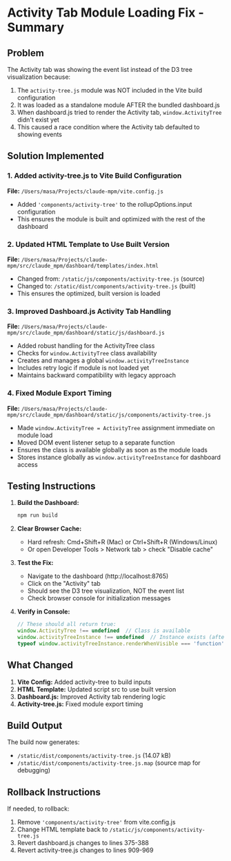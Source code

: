 # Activity Tab Module Loading Fix - Summary

## Problem
The Activity tab was showing the event list instead of the D3 tree visualization because:
1. The `activity-tree.js` module was NOT included in the Vite build configuration
2. It was loaded as a standalone module AFTER the bundled dashboard.js
3. When dashboard.js tried to render the Activity tab, `window.ActivityTree` didn't exist yet
4. This caused a race condition where the Activity tab defaulted to showing events

## Solution Implemented

### 1. Added activity-tree.js to Vite Build Configuration
**File:** `/Users/masa/Projects/claude-mpm/vite.config.js`
- Added `'components/activity-tree'` to the rollupOptions.input configuration
- This ensures the module is built and optimized with the rest of the dashboard

### 2. Updated HTML Template to Use Built Version
**File:** `/Users/masa/Projects/claude-mpm/src/claude_mpm/dashboard/templates/index.html`
- Changed from: `/static/js/components/activity-tree.js` (source)
- Changed to: `/static/dist/components/activity-tree.js` (built)
- This ensures the optimized, built version is loaded

### 3. Improved Dashboard.js Activity Tab Handling
**File:** `/Users/masa/Projects/claude-mpm/src/claude_mpm/dashboard/static/js/dashboard.js`
- Added robust handling for the ActivityTree class
- Checks for `window.ActivityTree` class availability
- Creates and manages a global `window.activityTreeInstance`
- Includes retry logic if module is not loaded yet
- Maintains backward compatibility with legacy approach

### 4. Fixed Module Export Timing
**File:** `/Users/masa/Projects/claude-mpm/src/claude_mpm/dashboard/static/js/components/activity-tree.js`
- Made `window.ActivityTree = ActivityTree` assignment immediate on module load
- Moved DOM event listener setup to a separate function
- Ensures the class is available globally as soon as the module loads
- Stores instance globally as `window.activityTreeInstance` for dashboard access

## Testing Instructions

1. **Build the Dashboard:**
   ```bash
   npm run build
   ```

2. **Clear Browser Cache:**
   - Hard refresh: Cmd+Shift+R (Mac) or Ctrl+Shift+R (Windows/Linux)
   - Or open Developer Tools > Network tab > check "Disable cache"

3. **Test the Fix:**
   - Navigate to the dashboard (http://localhost:8765)
   - Click on the "Activity" tab
   - Should see the D3 tree visualization, NOT the event list
   - Check browser console for initialization messages

4. **Verify in Console:**
   ```javascript
   // These should all return true:
   window.ActivityTree !== undefined  // Class is available
   window.activityTreeInstance !== undefined  // Instance exists (after clicking tab)
   typeof window.activityTreeInstance.renderWhenVisible === 'function'  // Method exists
   ```

## What Changed
1. **Vite Config:** Added activity-tree to build inputs
2. **HTML Template:** Updated script src to use built version  
3. **Dashboard.js:** Improved Activity tab rendering logic
4. **Activity-tree.js:** Fixed module export timing

## Build Output
The build now generates:
- `/static/dist/components/activity-tree.js` (14.07 kB)
- `/static/dist/components/activity-tree.js.map` (source map for debugging)

## Rollback Instructions
If needed, to rollback:
1. Remove `'components/activity-tree'` from vite.config.js
2. Change HTML template back to `/static/js/components/activity-tree.js`
3. Revert dashboard.js changes to lines 375-388
4. Revert activity-tree.js changes to lines 909-969